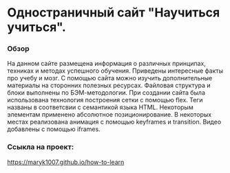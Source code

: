 # Одностраничный сайт "Научиться учиться".

### Обзор
На данном сайте размещена информация о различных принципах, техниках и методах успешного обучения. Приведены интересные факты про учебу и мозг. С помощью сайта можно изучить дополнительные материалы на сторонних полезных ресурсах.
Файловая структура и блоки выполнены по БЭМ-методологии. При создании сайта была использована технология построения сетки с помощью flex. Теги названы в соответсвии с семантикой языка HTML. Некоторым элементам применено абсолютное позиционирование. В некоторых местах реализована анимация с помощью keyframes и transition. Видео добавлены с помощью iframes.

### Ссыкла на проект:
https://maryk1007.github.io/how-to-learn
